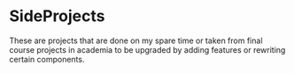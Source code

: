 # SideProjects
These are projects that are done on my spare time or taken from final course projects in academia to be upgraded by adding features or rewriting certain components.
